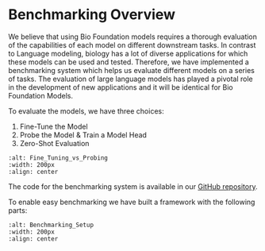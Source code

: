 # Benchmarking Overview

We believe that using Bio Foundation models requires a thorough evaluation of the capabilities of each model on different downstream tasks. In contrast to Language modeling, biology has a lot of diverse applications for which these models can be used and tested. Therefore, we have implemented a benchmarking system which helps us evaluate different models on a series of tasks.
The evaluation of large language models has played a pivotal role in the development of new applications and it will be identical for Bio Foundation Models.

To evaluate the models, we have three choices:
1. Fine-Tune the Model
2. Probe the Model & Train a Model Head
3. Zero-Shot Evaluation

```{image} ./assets/Fine-Tune_Probing.jpg
:alt: Fine_Tuning_vs_Probing
:width: 200px
:align: center
```

The code for the benchmarking system is available in our [GitHub repository](https://github.com/helicalAI/helical/tree/develop/helical/benchmark).

To enable easy benchmarking we have built a framework with the following parts:

```{image} ./assets/Benchmarking.jpg
:alt: Benchmarking_Setup
:width: 200px
:align: center
```
